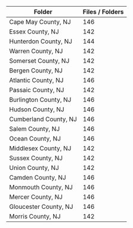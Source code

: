 | Folder                |   Files / Folders |
|-----------------------|-------------------|
| Cape May County, NJ   |               146 |
| Essex County, NJ      |               142 |
| Hunterdon County, NJ  |               144 |
| Warren County, NJ     |               142 |
| Somerset County, NJ   |               142 |
| Bergen County, NJ     |               142 |
| Atlantic County, NJ   |               146 |
| Passaic County, NJ    |               142 |
| Burlington County, NJ |               146 |
| Hudson County, NJ     |               146 |
| Cumberland County, NJ |               146 |
| Salem County, NJ      |               146 |
| Ocean County, NJ      |               146 |
| Middlesex County, NJ  |               142 |
| Sussex County, NJ     |               142 |
| Union County, NJ      |               142 |
| Camden County, NJ     |               146 |
| Monmouth County, NJ   |               146 |
| Mercer County, NJ     |               146 |
| Gloucester County, NJ |               146 |
| Morris County, NJ     |               142 |